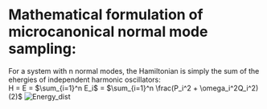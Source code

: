 # Mathematical formulation of microcanonical normal mode sampling:
For a system with n normal modes, the Hamiltonian is simply the sum of the ehergies of independent harmonic oscillators:\
                                        H =  E = $\sum_{i=1}^n E_i$ = $\sum_{i=1}^n \frac(P_i^2 + \omega_i^2Q_i^2)(2)$
![Energy_dist](https://github.com/atomicadi/Energy-value-distribution/assets/147025377/17bb5b6c-3675-44b6-839d-2b7a0c467df4)
